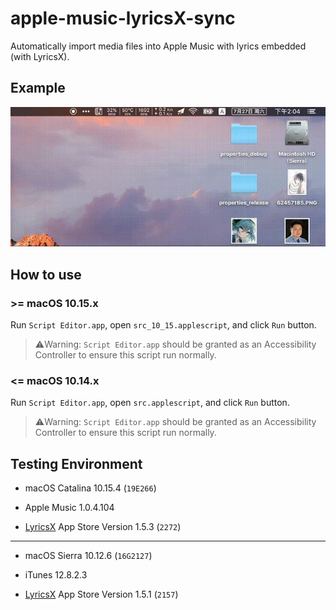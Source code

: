 # apple-music-lyricsX-sync

Automatically import media files into Apple Music with lyrics embedded (with LyricsX).

## Example

![Animated GIF](https://github.com/yuetsin/iTunes-lyricsX-SyncScript/blob/master/samples.gif?raw=true)

## How to use

### >= macOS 10.15.x

Run `Script Editor.app`, open `src_10_15.applescript`, and click `Run` button.

> ⚠️Warning: `Script Editor.app` should be granted as an Accessibility Controller to ensure this script run normally.

### <= macOS 10.14.x

Run `Script Editor.app`, open `src.applescript`, and click `Run` button.

> ⚠️Warning: `Script Editor.app` should be granted as an Accessibility Controller to ensure this script run normally.


## Testing Environment

* macOS Catalina 10.15.4 (`19E266`)

* Apple Music 1.0.4.104

* [LyricsX](https://github.com/ddddxxx/LyricsX) App Store Version 1.5.3 (`2272`)

---

* macOS Sierra 10.12.6 (`16G2127`)

* iTunes 12.8.2.3

* [LyricsX](https://github.com/ddddxxx/LyricsX) App Store Version 1.5.1 (`2157`)

